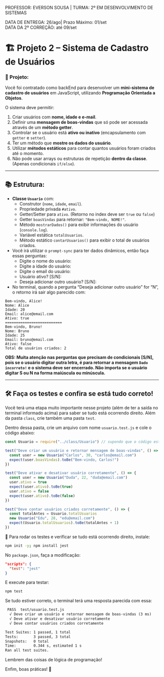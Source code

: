 PROFESSOR: EVERSON SOUSA | TURMA: 2º EM DESENVOLVIMENTO DE SISTEMAS

DATA DE ENTREGA: 26/ago| Prazo Máximo: 01/set <br>
DATA DA 2º CORREÇÃO: até 09/set

# 🏗️ Projeto 2 – Sistema de Cadastro de Usuários

### 📖 Projeto:

Você foi contratado como backEnd para desenvolver um **mini-sistema de cadastro de usuários** em JavaScript, utilizando **Programação Orientada a Objetos**.

O sistema deve permitir:

1. Criar usuários com **nome, idade e e-mail**.
2. Definir uma **mensagem de boas-vindas** que só pode ser acessada através de um **método getter**.
3. Controlar se o usuário está **ativo ou inativo** (encapsulamento com `getter` e `setter`).
4. Ter um método que **mostre os dados do usuário**.
5. Utilizar **métodos estáticos** para contar quantos usuários foram criados até o momento.
6. Não pode usar arrays ou estruturas de repetição **dentro da classe**. (Apenas condicionais `if/else`).

---

## 📚 Estrutura:

- **Classe `Usuario`** com:
    - Construtor (`nome`, `idade`, `email`).
    - Propriedade privada `#ativo`.
    - Getter/Setter para `ativo`. (Retorno no index deve ser `true` ou `false`)
    - Getter `boasVindas` para retornar: `"Bem-vindo, NOME!"`.
    - Método `mostrarDados()` para exibir informações do usuário (`console.log`).
    - Variável estática `totalUsuarios`.
    - Método estático `contarUsuarios()` para exibir o total de usuários criados.
- Você irá utilizar o `prompt-sync` para ter dados dinâmicos, então faça essas perguntas:
    - Digite o nome do usuário:
    - Digite a idade do usuário:
    - Digite o email do usuário:
    - Usuário ativo? [S/N]:
    - Deseja adicionar outro usuário? [S/N]:
- No terminal, quando a pergunta “Deseja adicionar outro usuário” for “N”, o retorno irá sair algo parecido com:

```
Bem-vindo, Alice!
Nome: Alice
Idade: 20
Email: alice@email.com
Ativo: true
==========================
Bem-vindo, Bruno!
Nome: Bruno
Idade: 25
Email: bruno@email.com
Ativo: false
Total de usuários criados: 2
```

**OBS: Muita atenção nas perguntas que precisam de condicionais [S/N], pois se o usuário digitar outra letra, é para retornar a mensagem `Dado incorreto!` e o sistema deve ser encerrado. Não importa se o usuário digitar S ou N na forma maiúscula ou minúscula.**

---

## 🛠 Faça os testes e confira se está tudo correto!

Você terá uma etapa muito importante nesse projeto (além de ter a saída no terminal informado acima) para saber se tudo está ocorrendo direito. Além da pasta `class`, crie também uma pasta `test`.

Dentro dessa pasta, crie um arquivo com nome `usuario.test.js` e cole o código abaixo:

```jsx
const Usuario = require("../class/Usuario") // supondo que o código esteja em usuario.js

test("Deve criar um usuário e retornar mensagem de boas-vindas", () => {
  const user = new Usuario("Carlos", 30, "carlos@email.com")
  expect(user.boasVindas).toBe("Bem-vindo, Carlos!")
})

test("Deve ativar e desativar usuário corretamente", () => {
  const user = new Usuario("Duda", 22, "duda@email.com")
  user.ativo = true
  expect(user.ativo).toBe(true)
  user.ativo = false
  expect(user.ativo).toBe(false)
})

test("Deve contar usuários criados corretamente", () => {
  const totalAntes = Usuario.totalUsuarios
  new Usuario("Edu", 28, "edu@email.com")
  expect(Usuario.totalUsuarios).toBe(totalAntes + 1)
})
```

📌 Para rodar os testes e verificar se tudo está ocorrendo direito, instale:

```bash
npm init -y; npm install jest
```

No `package.json`, faça a modificação:

```json
"scripts": {
  "test": "jest"
}
```

E execute para testar:

```bash
npm test
```

Se tudo estiver correto, o terminal terá uma resposta parecida com essa:

```markdown
 PASS  test/usuario.test.js
  √ Deve criar um usuário e retornar mensagem de boas-vindas (3 ms)
  √ Deve ativar e desativar usuário corretamente
  √ Deve contar usuários criados corretamente

Test Suites: 1 passed, 1 total
Tests:       3 passed, 3 total
Snapshots:   0 total
Time:        0.344 s, estimated 1 s
Ran all test suites.
```

Lembrem das coisas de lógica de programação!

Enfim, boas práticas! 🤙
